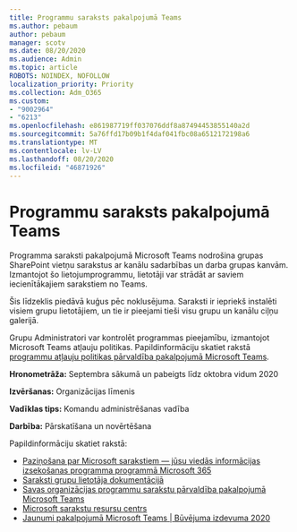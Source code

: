 ```yaml
---
title: Programmu saraksts pakalpojumā Teams
ms.author: pebaum
author: pebaum
manager: scotv
ms.date: 08/20/2020
ms.audience: Admin
ms.topic: article
ROBOTS: NOINDEX, NOFOLLOW
localization_priority: Priority
ms.collection: Adm_O365
ms.custom:
- "9002964"
- "6213"
ms.openlocfilehash: e861987719ff037076ddf8a87494453855140a2d
ms.sourcegitcommit: 5a76ffd17b09b1f4daf041fbc08a6512172198a6
ms.translationtype: MT
ms.contentlocale: lv-LV
ms.lasthandoff: 08/20/2020
ms.locfileid: "46871926"
---
```

# <a name="lists-app-in-teams"></a>Programmu saraksts pakalpojumā Teams

Programma saraksti pakalpojumā Microsoft Teams nodrošina grupas SharePoint vietņu sarakstus ar kanālu sadarbības un darba grupas kanvām. Izmantojot šo lietojumprogrammu, lietotāji var strādāt ar saviem iecienītākajiem sarakstiem no Teams.  

Šis līdzeklis piedāvā kuģus pēc noklusējuma. Saraksti ir iepriekš instalēti visiem grupu lietotājiem, un tie ir pieejami tieši visu grupu un kanālu ciļņu galerijā.  

Grupu Administratori var kontrolēt programmas pieejamību, izmantojot Microsoft Teams atļauju politikas. Papildinformāciju skatiet rakstā [programmu atļauju politikas pārvaldība pakalpojumā Microsoft Teams](https://docs.microsoft.com/microsoftteams/teams-app-permission-policies).

**Hronometrāža:** Septembra sākumā un pabeigts līdz oktobra vidum 2020  

**Izvēršanas:** Organizācijas līmenis  

**Vadīklas tips:**  Komandu administrēšanas vadība  

**Darbība:**  Pārskatīšana un novērtēšana

Papildinformāciju skatiet rakstā: 

- [Paziņošana par Microsoft sarakstiem — jūsu viedās informācijas izsekošanas programma programmā Microsoft 365](https://techcommunity.microsoft.com/t5/microsoft-365-blog/announcing-microsoft-lists-your-smart-information-tracking-app/ba-p/1372233)
- [Saraksti grupu lietotāja dokumentācijā](https://support.microsoft.com/office/get-started-with-lists-in-microsoft-taeams-c971e46b-b36c-491b-9c35-efeddd0297db)
- [Savas organizācijas programmu sarakstu pārvaldība pakalpojumā Microsoft Teams](https://docs.microsoft.com/microsoftteams/manage-lists-app)
- [Microsoft sarakstu resursu centrs](https://aka.ms/MSLists)
- [Jaunumi pakalpojumā Microsoft Teams | Būvējuma izdevuma 2020](https://techcommunity.microsoft.com/t5/microsoft-teams-blog/what-s-new-in-microsoft-teams-build-edition-2020/ba-p/1394224)